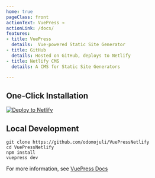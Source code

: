 ```yaml
---
home: true
pageClass: front
actionText: VuePress →
actionLink: /docs/
features:
- title: VuePress
  details:  Vue-powered Static Site Generator 
- title: GitHub
  details: Hosted on GitHub, deploys to Netlify
- title: Netlify CMS
  details: A CMS for Static Site Generators

---
```


## One-Click Installation

[![Deploy to Netlify](https://www.netlify.com/img/deploy/button.svg)](https://app.netlify.com/start/deploy?repository=https://github.com/odomojuli/VuePressNetlify)

## Local Development

```bash{3}
git clone https://github.com/odomojuli/VuePressNetlify
cd VuePressNetlify
npm install
vuepress dev
```


For more information, see [VuePress Docs](https://vuepress.vuejs.org)
